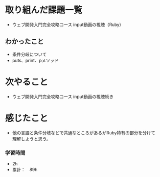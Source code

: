 # 取り組んだ課題一覧
- ウェブ開発入門完全攻略コース
  input動画の視聴（Ruby）

## わかったこと
- 条件分岐について
- puts、print、pメソッド

# 次やること
- ウェブ開発入門完全攻略コース
  input動画の視聴続き

# 感じたこと
- 他の言語と条件分岐などで共通なところがあるがRuby特有の部分を分けて理解しようと思う。


### 学習時間
- 2h
- 累計：　89h